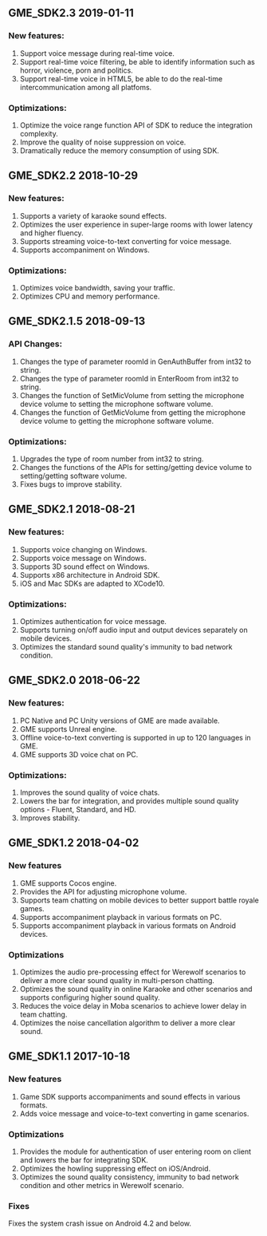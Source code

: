 ## GME_SDK2.3 2019-01-11

### New features:
1.  Support voice message during real-time voice.
2.  Support real-time voice filtering, be able to identify information such as horror, violence, porn and politics. 
3.  Support real-time voice in HTML5, be able to do the real-time intercommunication among all platfoms.

### Optimizations:
1. Optimize the voice range function API of SDK to reduce the integration complexity.
2. Improve the quality of noise suppression on voice.
3. Dramatically reduce the memory consumption of using SDK.

## GME_SDK2.2 2018-10-29

### New features:
1. Supports a variety of karaoke sound effects.
2. Optimizes the user experience in super-large rooms with lower latency and higher fluency.
3. Supports streaming voice-to-text converting for voice message.
4. Supports accompaniment on Windows.

### Optimizations:
1. Optimizes voice bandwidth, saving your traffic.
2. Optimizes CPU and memory performance.

## GME_SDK2.1.5 2018-09-13

### API Changes:

1. Changes the type of parameter roomId in GenAuthBuffer from int32 to string.
2. Changes the type of parameter roomId in EnterRoom from int32 to string.
3. Changes the function of SetMicVolume from setting the microphone device volume to setting the microphone software volume.
4. Changes the function of GetMicVolume from getting the microphone device volume to getting the microphone software volume.

### Optimizations:

1. Upgrades the type of room number from int32 to string.
2. Changes the functions of the APIs for setting/getting device volume to setting/getting software volume.
3. Fixes bugs to improve stability.


## GME_SDK2.1 2018-08-21

### New features:

1. Supports voice changing on Windows.
2. Supports voice message on Windows.
3. Supports 3D sound effect on Windows.
4. Supports x86 architecture in Android SDK.
5. iOS and Mac SDKs are adapted to XCode10.

### Optimizations:

1. Optimizes authentication for voice message.
2. Supports turning on/off audio input and output devices separately on mobile devices.
3. Optimizes the standard sound quality's immunity to bad network condition.

## GME_SDK2.0 2018-06-22

### New features:

1. PC Native and PC Unity versions of GME are made available.
2. GME supports Unreal engine.
3. Offline voice-to-text converting is supported in up to 120 languages in GME.
4. GME supports 3D voice chat on PC.

### Optimizations:

1. Improves the sound quality of voice chats.
2. Lowers the bar for integration, and provides multiple sound quality options - Fluent, Standard, and HD.
3. Improves stability.

## GME_SDK1.2    2018-04-02

### New features

1. GME supports Cocos engine.
2. Provides the API for adjusting microphone volume.
3. Supports team chatting on mobile devices to better support battle royale games.
4. Supports accompaniment playback in various formats on PC.
5. Supports accompaniment playback in various formats on Android devices.

### Optimizations

1. Optimizes the audio pre-processing effect for Werewolf scenarios to deliver a more clear sound quality in multi-person chatting.
2. Optimizes the sound quality in online Karaoke and other scenarios and supports configuring higher sound quality.
3. Reduces the voice delay in Moba scenarios to achieve lower delay in team chatting.
4. Optimizes the noise cancellation algorithm to deliver a more clear sound.

## GME_SDK1.1    2017-10-18

### New features

1. Game SDK supports accompaniments and sound effects in various formats.
2. Adds voice message and voice-to-text converting in game scenarios.

### Optimizations

1. Provides the module for authentication of user entering room on client and lowers the bar for integrating SDK.
2. Optimizes the howling suppressing effect on iOS/Android.
3. Optimizes the sound quality consistency, immunity to bad network condition and other metrics in Werewolf scenario.

### Fixes

Fixes the system crash issue on Android 4.2 and below.






